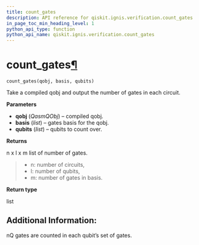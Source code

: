 ```yaml
---
title: count_gates
description: API reference for qiskit.ignis.verification.count_gates
in_page_toc_min_heading_level: 1
python_api_type: function
python_api_name: qiskit.ignis.verification.count_gates
---
```


# count\_gates[¶](#count-gates "Permalink to this headline")

<span id="qiskit.ignis.verification.count_gates" />

`count_gates(qobj, basis, qubits)`

Take a compiled qobj and output the number of gates in each circuit.

**Parameters**

*   **qobj** (*QasmQObj*) – compiled qobj.
*   **basis** (*list*) – gates basis for the qobj.
*   **qubits** (*list*) – qubits to count over.

**Returns**

n x l x m list of number of gates.

> *   n: number of circuits,
> *   l: number of qubits,
> *   m: number of gates in basis.

**Return type**

list

## Additional Information:

nQ gates are counted in each qubit’s set of gates.

